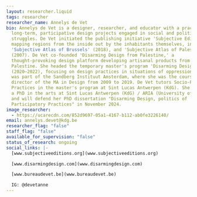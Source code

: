 ```yaml
---
layout: researcher.liquid
tags: researcher
researcher_name: Annelys de Vet
bio: Annelys de Vet is a designer, researcher, and educator with a practice in
  long-term, participative design projects engaged in social and political
  struggles. De Vet initiated the publishing initiative 'Subjective Editions,'
  mapping regions from the inside out by the inhabitants themselves, including
  'Subjective Atlas of Brussels' (2018), and 'Subjective Atlas of Palestine'
  (2007). De Vet co-founded 'Disarming Design from Palestine,' a
  thought-provoking design platform developing artisanal products from
  Palestine. She headed the temporary master's program 'Disarming Design'
  (2020–2022), focusing on design practices in situations of oppression, which
  was part of the Sandberg Instituut Amsterdam, where she was the course
  director of the MA in Design from 2009 to 2019. De Vet tutors Socio-Political
  Practices in the master's program at Sint Lucas Antwerpen (KdG). She is doing
  a PhD in the arts at Sint Lucas Antwerpen (KdG) / ARIA (University of Antwerp)
  and will defend her PhD dissertation "Disarming Design, politics of
  Participatory Practices" in November 2024.
image_researcher:
  - https://ucarecdn.com/852d9697-05a1-4167-b112-ab0fe3226140/
email: annelys.devet@kdg.be
researcher_flag: "false"
staff_flag: "false"
available_for_supervision: "false"
status_of_research: ongoing
social_links: |-
  [www.subjectiveeditions.org](www.subjectiveeditions.org)

  [www.disarmingdesign.com](www.disarmingdesign.com)

  [www.bureaudevet.be](www.bureaudevet.be)

  IG: @devetanne
---
```

